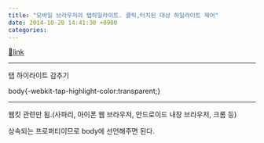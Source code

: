```yaml
---
title: "모바일 브라우저의 탭하일라이트. 클릭,터치된 대상 하일라이트 제어"
date: 2014-10-20 14:41:30 +0900
categories: 
---
```

[🔗link](http://www.mins01.com/mh/tech/read/902)
***


탭 하이라이트 감추기

  


body{-webkit-tap-highlight-color:transparent;}

- - - - - -

웹킷 관련만 됨.(사파리, 아이폰 웹 브라우저, 안드로이드 내장 브라우저, 크롬 등)

상속되는 프로퍼티이므로 body에 선언해주면 된다.


